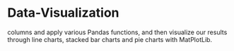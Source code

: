 # Data-Visualization
columns and apply various Pandas functions, and then visualize our results through line charts, stacked bar charts and pie charts with MatPlotLib.
